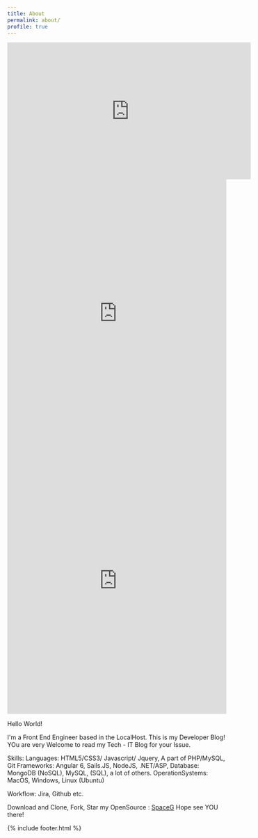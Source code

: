 ```yaml
---
title: About
permalink: about/
profile: true
---
```


<iframe width="560" height="315" src="https://www.youtube.com/embed/IKYUMvT9Yes" frameborder="0" allow="autoplay; encrypted-media" allowfullscreen></iframe>

<iframe frameborder="0" scrolling="no" marginheight="0" marginwidth="0"width="100%" height="615" type="text/html" src="https://www.youtube.com/embed/IKYUMvT9Yes?autoplay=0&fs=0&iv_load_policy=3&showinfo=0&rel=0&cc_load_policy=0&start=0&end=0&origin=https://youtubeembedcode.com">
</iframe>

<iframe width="100%" height="615" src="https://www.youtube.com/embed/IKYUMvT9Yes?autoplay=0&fs=0&iv_load_policy=3&showinfo=0&rel=0&cc_load_policy=0&start=0&end=0&origin=https://youtubeembedcode.com"frameborder="0" allow="autoplay; encrypted-media" allowfullscreen></iframe>



Hello World!

I'm a Front End Engineer based in the LocalHost. This is my Developer Blog! YOu are very Welcome to read my Tech - IT Blog for your Issue. 



Skills: 
Languages: HTML5/CSS3/ Javascript/ Jquery, A part of PHP/MySQL, Git
Frameworks: Angular 6, Sails.JS, NodeJS, .NET/ASP, 
Database: MongoDB (NoSQL), MySQL, (SQL), a lot of others.
OperationSystems: MacOS, Windows, Linux (Ubuntu)

Workflow: Jira, Github etc.


Download and Clone, Fork, Star  my OpenSource :  <a href="https://github.com/SpaceG">SpaceG</a> Hope see YOU there!





{% include footer.html %}
